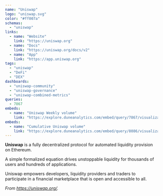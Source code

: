 ```yaml
---
name: "Uniswap"
logo: "uniswap.svg"
color: "#ff007a"
schemas:
  - "uniswap"
links:
  - name: "Website"
    link: "https://uniswap.org"
  - name: "Docs"
    link: "https://uniswap.org/docs/v2"
  - name: "App"
    link: "https://app.uniswap.org"
tags:
  - "uniswap"
  - "DeFi"
  - "DEX"
dashboards:
  - "uniswap-community"
  - "uniswap-governance"
  - "uniswap-combined-metrics"
queries:
  - 7867
embeds:
  - name: "Uniswap Weekly volume"
    link: "https://explore.duneanalytics.com/embed/query/7867/visualization/15678?api_key=0jqZBJ3gFo2akmqhcBPwCgG11dXEDey8m3NlkvF6" 
embeds:
  - name: "Cumulative Uniswap volume"
    link: "https://explore.duneanalytics.com/embed/query/8086/visualization/16180?api_key=AfneRAzINw7GQeEOYd6ixGKZUL8A0RfalGTXvmEP" 
---
```


**Uniswap** is a fully decentralized protocol for automated liquidity provision on Ethereum.

A simple formalized equation drives unstoppable liquidity for thousands of users and hundreds of applications.

Uniswap empowers developers, liquidity providers and traders to participate in a financial marketplace that is open and accessible to all.

*From https://uniswap.org/.*
